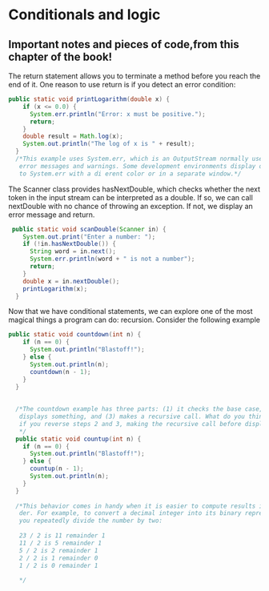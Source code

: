 # Conditionals and logic
## Important notes and pieces of code,from this chapter of the book!

The return statement allows you to terminate a method before you reach the
end of it. One reason to use return is if you detect an error condition:

```java
public static void printLogarithm(double x) {
    if (x <= 0.0) {
      System.err.println("Error: x must be positive.");
      return;
    }
    double result = Math.log(x);
    System.out.println("The log of x is " + result);
  }
  /*This example uses System.err, which is an OutputStream normally used for
   error messages and warnings. Some development environments display output
   to System.err with a di erent color or in a separate window.*/
```

The Scanner class provides hasNextDouble, which checks whether the next
token in the input stream can be interpreted as a double. If so, we can call
nextDouble with no chance of throwing an exception. If not, we display an
error message and return.

```java 
 public static void scanDouble(Scanner in) {
    System.out.print("Enter a number: ");
    if (!in.hasNextDouble()) {
      String word = in.next();
      System.err.println(word + " is not a number");
      return;
    }
    double x = in.nextDouble();
    printLogarithm(x);
  }
```

Now that we have conditional statements, we can explore one of the most
magical things a program can do: recursion. Consider the following example

```java
public static void countdown(int n) {
    if (n == 0) {
      System.out.println("Blastoff!");
    } else {
      System.out.println(n);
      countdown(n - 1);
    }
  }
  
  
  /*The countdown example has three parts: (1) it checks the base case, (2)
   displays something, and (3) makes a recursive call. What do you think happens
   if you reverse steps 2 and 3, making the recursive call before displaying?
   */
  public static void countup(int n) {
    if (n == 0) {
      System.out.println("Blastoff!");
    } else {
      countup(n - 1);
      System.out.println(n);
    }
  }
  
  /*This behavior comes in handy when it is easier to compute results in reverse or-
   der. For example, to convert a decimal integer into its binary representation,
   you repeatedly divide the number by two:
   
   23 / 2 is 11 remainder 1
   11 / 2 is 5 remainder 1
   5 / 2 is 2 remainder 1
   2 / 2 is 1 remainder 0
   1 / 2 is 0 remainder 1
   
   */
```

